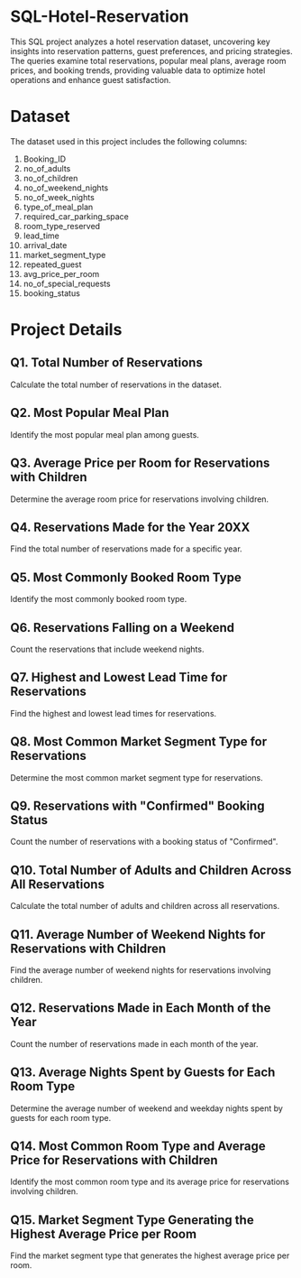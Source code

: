 # SQL-Hotel-Reservation
This SQL project analyzes a hotel reservation dataset, uncovering key insights into reservation patterns, guest preferences, and pricing strategies. The queries examine total reservations, popular meal plans, average room prices, and booking trends, providing valuable data to optimize hotel operations and enhance guest satisfaction.

# Dataset
The dataset used in this project includes the following columns:

1. Booking_ID
2. no_of_adults
3. no_of_children
4. no_of_weekend_nights
5. no_of_week_nights
6. type_of_meal_plan
7. required_car_parking_space
8. room_type_reserved
9. lead_time
10. arrival_date
11. market_segment_type
12. repeated_guest
13. avg_price_per_room
14. no_of_special_requests
15. booking_status

# Project Details
## Q1. Total Number of Reservations
Calculate the total number of reservations in the dataset.

## Q2. Most Popular Meal Plan
Identify the most popular meal plan among guests.

## Q3. Average Price per Room for Reservations with Children
Determine the average room price for reservations involving children.

## Q4. Reservations Made for the Year 20XX
Find the total number of reservations made for a specific year.

## Q5. Most Commonly Booked Room Type
Identify the most commonly booked room type.

## Q6. Reservations Falling on a Weekend
Count the reservations that include weekend nights.

## Q7. Highest and Lowest Lead Time for Reservations
Find the highest and lowest lead times for reservations.

## Q8. Most Common Market Segment Type for Reservations
Determine the most common market segment type for reservations.

## Q9. Reservations with "Confirmed" Booking Status
Count the number of reservations with a booking status of "Confirmed".

## Q10. Total Number of Adults and Children Across All Reservations
Calculate the total number of adults and children across all reservations.

## Q11. Average Number of Weekend Nights for Reservations with Children
Find the average number of weekend nights for reservations involving children.

## Q12. Reservations Made in Each Month of the Year
Count the number of reservations made in each month of the year.

## Q13. Average Nights Spent by Guests for Each Room Type
Determine the average number of weekend and weekday nights spent by guests for each room type.

## Q14. Most Common Room Type and Average Price for Reservations with Children
Identify the most common room type and its average price for reservations involving children.

## Q15. Market Segment Type Generating the Highest Average Price per Room
Find the market segment type that generates the highest average price per room.

